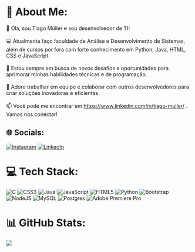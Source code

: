 # 💫 About Me:
👋 Olá, sou Tiago Müller e sou desenvolvedor de TI!<br><br>💻 Atualmente faço faculdade de Análise e Desenvolvimento de Sistemas, além de cursos por fora com forte conhecimento em Python, Java, HTML, CSS e JavaScript.<br><br>🌱 Estou sempre em busca de novos desafios e oportunidades para aprimorar minhas habilidades técnicas e de programação.<br><br>🤝 Adoro trabalhar em equipe e colaborar com outros desenvolvedores para criar soluções inovadoras e eficientes.<br><br>📫 Você pode me encontrar em https://www.linkedin.com/in/tiago-muller/ . Vamos nos conectar!


## 🌐 Socials:
[![Instagram](https://img.shields.io/badge/Instagram-%23E4405F.svg?logo=Instagram&logoColor=white)](https://www.instagram.com/tiagomullerr_/) [![LinkedIn](https://img.shields.io/badge/LinkedIn-%230077B5.svg?logo=linkedin&logoColor=white)](https://www.linkedin.com/in/tiago-muller/) 

# 💻 Tech Stack:
![C](https://img.shields.io/badge/c-%2300599C.svg?style=for-the-badge&logo=c&logoColor=white) ![CSS3](https://img.shields.io/badge/css3-%231572B6.svg?style=for-the-badge&logo=css3&logoColor=white) ![Java](https://img.shields.io/badge/java-%23ED8B00.svg?style=for-the-badge&logo=java&logoColor=white) ![JavaScript](https://img.shields.io/badge/javascript-%23323330.svg?style=for-the-badge&logo=javascript&logoColor=%23F7DF1E) ![HTML5](https://img.shields.io/badge/html5-%23E34F26.svg?style=for-the-badge&logo=html5&logoColor=white) ![Python](https://img.shields.io/badge/python-3670A0?style=for-the-badge&logo=python&logoColor=ffdd54) ![Bootstrap](https://img.shields.io/badge/bootstrap-%23563D7C.svg?style=for-the-badge&logo=bootstrap&logoColor=white) ![NodeJS](https://img.shields.io/badge/node.js-6DA55F?style=for-the-badge&logo=node.js&logoColor=white) ![MySQL](https://img.shields.io/badge/mysql-%2300f.svg?style=for-the-badge&logo=mysql&logoColor=white) ![Postgres](https://img.shields.io/badge/postgres-%23316192.svg?style=for-the-badge&logo=postgresql&logoColor=white) ![Adobe Premiere Pro](https://img.shields.io/badge/Adobe%20Premiere%20Pro-9999FF.svg?style=for-the-badge&logo=Adobe%20Premiere%20Pro&logoColor=white)
# 📊 GitHub Stats:
![](https://github-readme-streak-stats.herokuapp.com/?user=TiagoMuller&theme=tokyonight&hide_border=false)<br/>

<!-- Proudly created with GPRM ( https://gprm.itsvg.in ) -->
